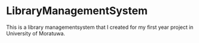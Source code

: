 # LibraryManagementSystem

This is a library managementsystem that I created for my first year project in University of Moratuwa.
